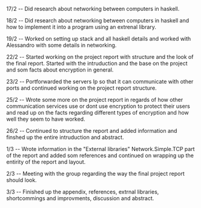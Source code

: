
17/2 -- Did research about networking between computers in haskell.

18/2 -- Did research about networking between computers in haskell and how to implement it into a program using an extrenal library.

19/2 -- Worked on setting up stack and all haskell details and worked with Alessandro with some details in networking.

22/2 -- Started working on the project report with structure and the look of the final report. Started with the intruduction and the base on the project and som facts about encryption in general.

23/2 -- Portforwarded the servers Ip so that it can communicate with other ports and continued working on the project report structure.

25/2 -- Wrote some more on the project report in regards of how other communication services use or dont use encryption to protect their users and read up on the facts regarding   different types of encryption and how well they seem to have worked.

26/2 -- Continued to structure the report and added information and finshed up the entire intruduction and abstract.

1/3 -- Wrote information in the "External libraries" Network.Simple.TCP part of the report and added som references and continued on wrapping up the entirity of the report and layout.

2/3 -- Meeting with the group regarding the way the final project report should look.

3/3 -- Finished up the appendix, references, extrnal libraries, shortcommings and improvments, discussion and abstract.
